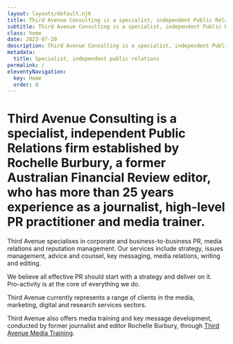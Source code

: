 ```yaml
---
layout: layouts/default.njk
title: Third Avenue Consulting is a specialist, independent Public Relations firm
subtitle: Third Avenue Consulting is a specialist, independent Public Relations firm
class: home
date: 2023-07-20
description: Third Avenue Consulting is a specialist, independent Public Relations firm established by Rochelle Burbury, a former Australian Financial Review editor, who has more than 25 years experience as a journalist, high-level PR practitioner and media trainer.
metadata:
  title: Specialist, independent public relations
permalink: /
eleventyNavigation:
  key: Home
  order: 0
---
```


# Third Avenue Consulting is a specialist, independent Public Relations firm established by Rochelle Burbury, a former Australian Financial Review editor, who has more than 25 years experience as a journalist, high-level PR practitioner and media trainer. #
Third Avenue specialises in corporate and business-to-business PR, media relations and reputation management. Our services include strategy, issues management, advice and counsel, key messaging, media relations, writing and editing.

We believe all effective PR should start with a strategy and deliver on it. Pro-activity is at the core of everything we do.

Third Avenue currently represents a range of clients in the media, marketing, digital and research services sectors.

Third Avenue also offers media training and key message development, conducted by former journalist and editor Rochelle Burbury, through <a href="/media-training">Third Avenue Media Training</a>.





